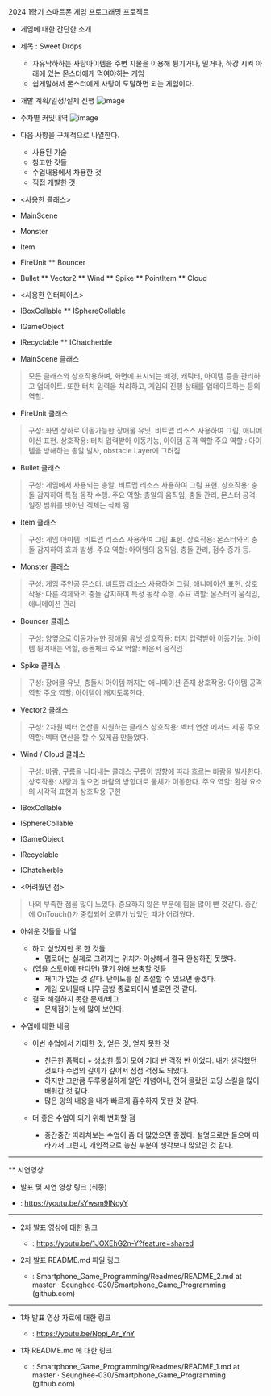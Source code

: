 2024 1학기 스마트폰 게임 프로그래밍 프로젝트

* 게임에 대한 간단한 소개
* 제목 : Sweet Drops
   - 자유낙하하는 사탕아이템을 주변 지물을 이용해 튕기거나, 밀거나, 하강 시켜 아래에 있는 몬스터에게 먹여야하는 게임
   - 쉽게말해서 몬스터에게 사탕이 도달하면 되는 게임이다.


* 개발 계획/일정/실제 진행
![image](https://github.com/Seunghee-030/Smartphone_Game_Programming/assets/73768560/9d6c8f11-70da-4732-b2c1-58aa9be7c3a2)


* 주차별 커밋내역
![image](https://github.com/Seunghee-030/Smartphone_Game_Programming/assets/73768560/b2ce213f-4f91-4c6c-a360-2d9fcc93a604)

* 다음 사항을 구체적으로 나열한다.
  - 사용된 기술
  - 참고한 것들
  - 수업내용에서 차용한 것
  - 직접 개발한 것
    
* <사용한 클래스>
* MainScene
* Monster
* Item
* FireUnit
** Bouncer
* Bullet
** Vector2
** Wind
** Spike
** PointItem
** Cloud

* <사용한 인터페이스>
* IBoxCollable
** ISphereCollable
* IGameObject
* IRecyclable
** IChatcherble 


* MainScene 클래스
>모든 클래스와 상호작용하며, 화면에 표시되는 배경, 캐릭터, 아이템 등을 관리하고 업데이트.
 >또한 터치 입력을 처리하고, 게임의 진행 상태를 업데이트하는 등의 역할.


* FireUnit 클래스
>구성: 화면 상하로 이동가능한 장애물 유닛. 비트맵 리소스 사용하여 그림, 애니메이션 표현.
 >상호작용: 터치 입력받아 이동가능, 아이템 공격 역할
  >주요 역할 : 아이템을 방해하는 총알 발사, obstacle Layer에 그려짐


* Bullet 클래스
>구성: 게임에서 사용되는 총알. 비트맵 리소스 사용하여 그림 표현.
 >상호작용: 충돌 감지하여 특정 동작 수행.
  >주요 역할: 총알의 움직임, 충돌 관리, 몬스터 공격. 일정 범위를 벗어난 객체는 삭제 됨


* Item 클래스
>구성: 게임 아이템. 비트맵 리소스 사용하여 그림 표현.
 >상호작용: 몬스터와의 충돌 감지하여 효과 발생.
  >주요 역할: 아이템의 움직임, 충돌 관리, 점수 증가 등.


* Monster 클래스
>구성: 게임 주인공 몬스터. 비트맵 리소스 사용하여 그림, 애니메이션 표현.
 >상호작용: 다른 객체와의 충돌 감지하여 특정 동작 수행.
  >주요 역할: 몬스터의 움직임, 애니메이션 관리

* Bouncer 클래스
>구성: 양옆으로 이동가능한 장애물 유닛
 >상호작용: 터치 입력받아 이동가능, 아이템 튕겨내는 역할, 충돌체크
  >주요 역할: 바운서 움직임

* Spike 클래스
>구성: 장애물 유닛, 충돌시 아이템 깨지는 애니메이션 존재
 >상호작용: 아이템 공격 역할
  >주요 역할: 아이템이 깨지도록한다.

* Vector2 클래스
>구성: 2차원 벡터 연산을 지원하는 클래스
 >상호작용: 벡터 연산 메서드 제공
  >주요 역할: 벡터 연산을 할 수 있게끔 만들었다.

* Wind / Cloud 클래스
>구성: 바람, 구름을 나타내는 클래스 구름이 방향에 따라 흐르는 바람을 발사한다.
 >상호작용: 사탕과 닿으면 바람의 방향대로 물체가 이동한다.
  >주요 역할: 환경 요소의 시각적 표현과 상호작용 구현

* IBoxCollable
* ISphereCollable
* IGameObject
* IRecyclable
* IChatcherble 


* <어려웠던 점>
> 나의 부족한 점을 많이 느꼈다. 중요하지 않은 부분에 힘을 많이 뺀 것같다.
> 중간에 OnTouch()가 중첩되어 오류가 났었던 때가 어려웠다.

* 아쉬운 것들을 나열
  - 하고 싶었지만 못 한 것들
    - 맵로더는 실제로 그려지는 위치가 이상해서 결국 완성하진 못했다. 
  - (앱을 스토어에 판다면) 팔기 위해 보충할 것들
    - 재미가 없는 것 같다. 난이도를 잘 조절할 수 있으면 좋겠다.
    - 게임 오버될때 너무 금방 종료되어서 별로인 것 같다.
  - 결국 해결하지 못한 문제/버그
    - 문제점이 눈에 많이 보인다.
    
* 수업에 대한 내용
  - 이번 수업에서 기대한 것, 얻은 것, 얻지 못한 것
     - 친근한 폼펙터 + 생소한 툴이 모여 기대 반 걱정 반 이었다. 내가 생각했던 것보다 수업의 깊이가 깊어서 점점 걱정도 되었다.
     - 하지만 그만큼 두루뭉실하게 알던 개념이나, 전혀 몰랐던 코딩 스킬을 많이 배워간 것 같다.
     - 많은 양의 내용을 내가 빠르게 흡수하지 못한 것 같다.
       
  - 더 좋은 수업이 되기 위해 변화할 점
     - 중간중간 따라쳐보는 수업이 좀 더 많았으면 좋겠다. 설명으로만 들으며 따라가서 그런지, 개인적으로 놓친 부분이 생각보다 많았던 것 같다.

------------------------------------------------------------------------------------------------------------

** 시연영상
* 발표 및 시연 영상 링크 (최종)
 - : https://youtu.be/sYwsm9INoyY

 ------------------------------------------------------------------------------------------------------------

* 2차 발표 영상에 대한 링크
  - : https://youtu.be/1JOXEhG2n-Y?feature=shared

 
* 2차 발표 README.md 파일 링크
  - : Smartphone_Game_Programming/Readmes/README_2.md at master · Seunghee-030/Smartphone_Game_Programming (github.com)

 

------------------------------------------------------------------------------------------------------------

 
* 1차 발표 영상 자료에 대한 링크
  - : https://youtu.be/Nppi_Ar_YnY

 

* 1차 README.md 에 대한 링크
  - : Smartphone_Game_Programming/Readmes/README_1.md at master · Seunghee-030/Smartphone_Game_Programming (github.com)

 



